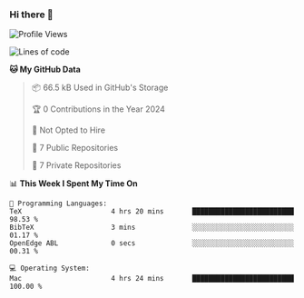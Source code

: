 ### Hi there 👋

<!--
**huayuan4396/huayuan4396** is a ✨ _special_ ✨ repository because its `README.md` (this file) appears on your GitHub profile.

Here are some ideas to get you started:

- 🔭 I’m currently working on ...
- 🌱 I’m currently learning ...
- 👯 I’m looking to collaborate on ...
- 🤔 I’m looking for help with ...
- 💬 Ask me about ...
- 📫 How to reach me: ...
- 😄 Pronouns: ...
- ⚡ Fun fact: ...
-->

<!--START_SECTION:waka-->
![Profile Views](http://img.shields.io/badge/Profile%20Views-0-blue)

![Lines of code](https://img.shields.io/badge/From%20Hello%20World%20I%27ve%20Written-225.1%20thousand%20lines%20of%20code-blue)

**🐱 My GitHub Data** 

> 📦 66.5 kB Used in GitHub's Storage 
 > 
> 🏆 0 Contributions in the Year 2024
 > 
> 🚫 Not Opted to Hire
 > 
> 📜 7 Public Repositories 
 > 
> 🔑 7 Private Repositories 
 > 
📊 **This Week I Spent My Time On** 

```text
💬 Programming Languages: 
TeX                      4 hrs 20 mins       █████████████████████████   98.53 % 
BibTeX                   3 mins              ░░░░░░░░░░░░░░░░░░░░░░░░░   01.17 % 
OpenEdge ABL             0 secs              ░░░░░░░░░░░░░░░░░░░░░░░░░   00.31 % 

💻 Operating System: 
Mac                      4 hrs 24 mins       █████████████████████████   100.00 % 
```


<!--END_SECTION:waka-->
